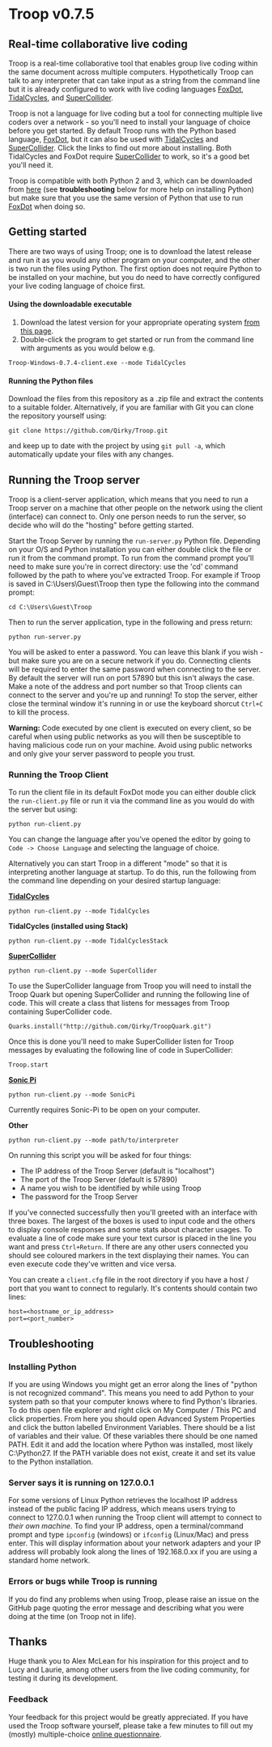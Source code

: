 # Troop v0.7.5

## Real-time collaborative live coding

Troop is a real-time collaborative tool that enables group live coding within the same document across multiple computers. Hypothetically Troop can talk to any interpreter that can take input as a string from the command line but it is already configured to work with live coding languages [FoxDot](https://github.com/Qirky/FoxDot), [TidalCycles](https://tidalcycles.org/), and [SuperCollider](http://supercollider.github.io/). 

Troop is not a language for live coding but a tool for connecting multiple live coders over a network - so you'll need to install your language of choice before you get started. By default Troop runs with the Python based language, [FoxDot](https://github.com/Qirky/FoxDot), but it can also be used with [TidalCycles](https://tidalcycles.org/) and [SuperCollider](http://supercollider.github.io/). Click the links to find out more about installing. Both TidalCycles and FoxDot require [SuperCollider](http://supercollider.github.io/) to work, so it's a good bet you'll need it.

Troop is compatible with both Python 2 and 3, which can be downloaded from [here](https://www.python.org/) (see **troubleshooting** below for more help on installing Python) but make sure that you use the same version of Python that use to run [FoxDot](https://github.com/Qirky/FoxDot) when doing so.

## Getting started

There are two ways of using Troop; one is to download the latest release and run it as you would any other program on your computer, and the other is two run the files using Python. The first option does not require Python to be installed on your machine, but you do need to have correctly configured your live coding language of choice first.

#### Using the downloadable executable

1. Download the latest version for your appropriate operating system [from this page](https://github.com/Qirky/Troop/releases).
2. Double-click the program to get started or run from the command line with arguments as you would below e.g.

```
Troop-Windows-0.7.4-client.exe --mode TidalCycles
```

#### Running the Python files

Download the files from this repository as a .zip file and extract the contents to a suitable folder. Alternatively, if you are familiar with Git you can clone the repository yourself using:

	git clone https://github.com/Qirky/Troop.git

and keep up to date with the project by using `git pull -a`, which automatically update your files with any changes. 

## Running the Troop server

Troop is a client-server application, which means that you need to run a Troop server on a machine that other people on the network using the client (interface) can connect to. Only one person needs to run the server, so decide who will do the "hosting" before getting started. 

Start the Troop Server by running the `run-server.py` Python file. Depending on your O/S and Python installation you can either double click the file or run it from the command prompt. To run from the command prompt you'll need to make sure you're in correct directory: use the 'cd' command followed by the path to where you've extracted Troop. For example if Troop is saved in C:\Users\Guest\Troop then type the following into the command prompt:

	cd C:\Users\Guest\Troop
	
Then to run the server application, type in the following and press return:

	python run-server.py

You will be asked to enter a password. You can leave this blank if you wish - but make sure you are on a secure network if you do. Connecting clients will be required to enter the same password when connecting to the server. By default the server will run on port 57890 but this isn't always the case. Make a note of the address and port number so that Troop clients can connect to the server and you're up and running! To stop the server, either close the terminal window it's running in or use the keyboard shorcut `Ctrl+C` to kill the process. 

**Warning:** Code executed by one client is executed on every client, so be careful when using public networks as you will then be susceptible to having malicious code run on your machine. Avoid using public networks and only give your server password to people you trust.

### Running the Troop Client

To run the client file in its default FoxDot mode you can either double click the `run-client.py` file or run it via the command line as you would do with the server but using:

	python run-client.py

You can change the language after you've opened the editor by going to `Code -> Choose Language` and selecting the language of choice.

Alternatively you can start Troop in a different "mode" so that it is interpreting another language at startup. To do this, run the following from the command line depending on your desired startup language:
 
**[TidalCycles](https://tidalcycles.org/)**

	python run-client.py --mode TidalCycles

**TidalCycles (installed using Stack)**

	python run-client.py --mode TidalCyclesStack

**[SuperCollider](https://supercollider.github.io/)**

	python run-client.py --mode SuperCollider

To use the SuperCollider language from Troop you will need to install the Troop Quark but opening SuperCollider and running the following line of code. This will create a class that listens for messages from Troop containing SuperCollider code.

	Quarks.install("http://github.com/Qirky/TroopQuark.git")

Once this is done you'll need to make SuperCollider listen for Troop messages by evaluating the following line of code in SuperCollider:

	Troop.start
  
**[Sonic Pi](https://sonic-pi.net/)**

	python run-client.py --mode SonicPi  

Currently requires Sonic-Pi to be open on your computer.

**Other**

	python run-client.py --mode path/to/interpreter

On running this script you will be asked for four things:

- The IP address of the Troop Server (default is "localhost")
- The port of the Troop Server (default is 57890)
- A name you wish to be identified by while using Troop
- The password for the Troop Server

If you've connected successfully then you'll greeted with an interface with three boxes. The largest of the boxes is used to input code and the others to display console responses and some stats about character usages. To evaluate a line of code make sure your text cursor is placed in the line you want and press `Ctrl+Return`. If there are any other users connected you should see coloured markers in the text displaying their names. You can even execute code they've written and vice versa.

You can create a `client.cfg` file in the root directory if you have a host / port that you want to connect to regularly. It's contents should contain two lines:

	host=<hostname_or_ip_address>
	port=<port_number>  


## Troubleshooting

### Installing Python

If you are using Windows you might get an error along the lines of "python is not recognized command". This means you need to add Python to your system path so that your computer knows where to find Python's libraries. To do this open file explorer and right click on My Computer / This PC and click properties. From here you should open Advanced System Properties and click the button labelled Environment Variables. There should be a list of variables and their value. Of these variables there should be one named PATH. Edit it and add the location where Python was installed, most likely C:\Python27. If the PATH variable does not exist, create it and set its value to the Python installation.

### Server says it is running on 127.0.0.1

For some versions of Linux Python retrieves the localhost IP address instead of the public facing IP address, which means users trying to connect to 127.0.0.1 when running the Troop client will attempt to connect to *their own machine*. To find your IP address, open a terminal/command prompt and type `ipconfig` (windows) or `ifconfig` (Linux/Mac) and press enter. This will display information about your network adapters and your IP address will probably look along the lines of 192.168.0.xx if you are using a standard home network.  

### Errors or bugs while Troop is running

If you do find any problems when using Troop, please raise an issue on the GitHub page quoting the error message and describing what you were doing at the time (on Troop not in life).


## Thanks

Huge thank you to Alex McLean for his inspiration for this project and to Lucy and Laurie, among other users from the live coding community, for testing it during its development. 

### Feedback

Your feedback for this project would be greatly appreciated. If you have used the Troop software yourself, please take a few minutes to fill out my (mostly) multiple-choice [online questionnaire](http://tinyurl.com/troop-feedback).
